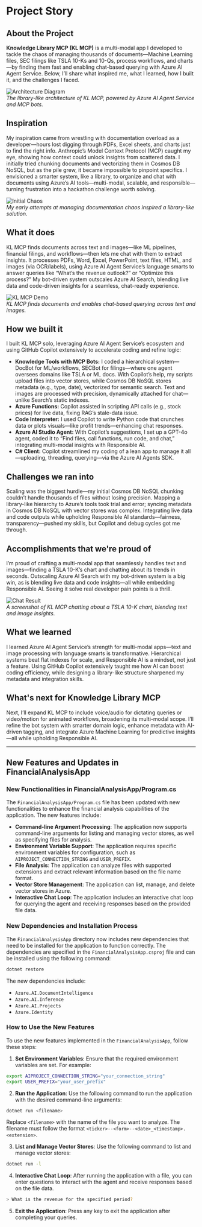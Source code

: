 # Project Story

## About the Project

**Knowledge Library MCP (KL MCP)** is a multi-modal app I developed to tackle the chaos of managing thousands of documents—Machine Learning files, SEC filings like TSLA 10-Ks and 10-Qs, process workflows, and charts—by finding them fast and enabling chat-based querying with Azure AI Agent Service. Below, I’ll share what inspired me, what I learned, how I built it, and the challenges I faced.

![Architecture Diagram](https://raw.githubusercontent.com/aitrailblazer/Knowledge-Library-MCP/refs/heads/main/img/AIEdgePulse06-1-front.png)  
*The library-like architecture of KL MCP, powered by Azure AI Agent Service and MCP bots.*

## Inspiration

My inspiration came from wrestling with documentation overload as a developer—hours lost digging through PDFs, Excel sheets, and charts just to find the right info. Anthropic’s Model Context Protocol (MCP) caught my eye, showing how context could unlock insights from scattered data. I initially tried chunking documents and vectorizing them in Cosmos DB NoSQL, but as the pile grew, it became impossible to pinpoint specifics. I envisioned a smarter system, like a library, to organize and chat with documents using Azure’s AI tools—multi-modal, scalable, and responsible—turning frustration into a hackathon challenge worth solving.

![Initial Chaos](https://raw.githubusercontent.com/aitrailblazer/Knowledge-Library-MCP/refs/heads/main/img/AIEdgePulse06.png)  
*My early attempts at managing documentation chaos inspired a library-like solution.*

## What it does

KL MCP finds documents across text and images—like ML pipelines, financial filings, and workflows—then lets me chat with them to extract insights. It processes PDFs, Word, Excel, PowerPoint, text files, HTML, and images (via OCR/labels), using Azure AI Agent Service’s language smarts to answer queries like “What’s the revenue outlook?” or “Optimize this process?” My bot-driven system outscales Azure AI Search, blending live data and code-driven insights for a seamless, chat-ready experience.

![KL MCP Demo](https://raw.githubusercontent.com/aitrailblazer/Knowledge-Library-MCP/refs/heads/main/img/AIEdgePulse06-front.png)  
*KL MCP finds documents and enables chat-based querying across text and images.*

## How we built it

I built KL MCP solo, leveraging Azure AI Agent Service’s ecosystem and using GitHub Copilot extensively to accelerate coding and refine logic:

- **Knowledge Tools with MCP Bots:** I coded a hierarchical system—DocBot for ML/workflows, SECBot for filings—where one agent oversees domains like TSLA or ML docs. With Copilot’s help, my scripts upload files into vector stores, while Cosmos DB NoSQL stores metadata (e.g., type, date), vectorized for semantic search. Text and images are processed with precision, dynamically attached for chat—unlike Search’s static indexes.
- **Azure Functions:** Copilot assisted in scripting API calls (e.g., stock prices) for live data, fixing RAG’s stale-data issue.
- **Code Interpreter:** I used Copilot to write Python code that crunches data or plots visuals—like profit trends—enhancing chat responses.
- **Azure AI Studio Agent:** With Copilot’s suggestions, I set up a GPT-4o agent, coded it to “Find files, call functions, run code, and chat,” integrating multi-modal insights with Responsible AI.
- **C# Client:** Copilot streamlined my coding of a lean app to manage it all—uploading, threading, querying—via the Azure AI Agents SDK.

## Challenges we ran into

Scaling was the biggest hurdle—my initial Cosmos DB NoSQL chunking couldn’t handle thousands of files without losing precision. Mapping a library-like hierarchy to Azure’s tools took trial and error; syncing metadata in Cosmos DB NoSQL with vector stores was complex. Integrating live data and code outputs while upholding Responsible AI standards—fairness, transparency—pushed my skills, but Copilot and debug cycles got me through.

## Accomplishments that we're proud of

I’m proud of crafting a multi-modal app that seamlessly handles text and images—finding a TSLA 10-K’s chart and chatting about its trends in seconds. Outscaling Azure AI Search with my bot-driven system is a big win, as is blending live data and code insights—all while embedding Responsible AI. Seeing it solve real developer pain points is a thrill.

![Chat Result](https://raw.githubusercontent.com/aitrailblazer/Knowledge-Library-MCP/refs/heads/main/img/AIEdgePulse06-02.png)  
*A screenshot of KL MCP chatting about a TSLA 10-K chart, blending text and image insights.*

## What we learned

I learned Azure AI Agent Service’s strength for multi-modal apps—text and image processing with language smarts is transformative. Hierarchical systems beat flat indexes for scale, and Responsible AI is a mindset, not just a feature. Using GitHub Copilot extensively taught me how AI can boost coding efficiency, while designing a library-like structure sharpened my metadata and integration skills.

## What's next for Knowledge Library MCP

Next, I’ll expand KL MCP to include voice/audio for dictating queries or video/motion for animated workflows, broadening its multi-modal scope. I’ll refine the bot system with smarter domain logic, enhance metadata with AI-driven tagging, and integrate Azure Machine Learning for predictive insights—all while upholding Responsible AI.

---

## New Features and Updates in FinancialAnalysisApp

### New Functionalities in FinancialAnalysisApp/Program.cs

The `FinancialAnalysisApp/Program.cs` file has been updated with new functionalities to enhance the financial analysis capabilities of the application. The new features include:

- **Command-line Argument Processing**: The application now supports command-line arguments for listing and managing vector stores, as well as specifying files for analysis.
- **Environment Variable Support**: The application requires specific environment variables for configuration, such as `AIPROJECT_CONNECTION_STRING` and `USER_PREFIX`.
- **File Analysis**: The application can analyze files with supported extensions and extract relevant information based on the file name format.
- **Vector Store Management**: The application can list, manage, and delete vector stores in Azure.
- **Interactive Chat Loop**: The application includes an interactive chat loop for querying the agent and receiving responses based on the provided file data.

### New Dependencies and Installation Process

The `FinancialAnalysisApp` directory now includes new dependencies that need to be installed for the application to function correctly. The dependencies are specified in the `FinancialAnalysisApp.csproj` file and can be installed using the following command:

```bash
dotnet restore
```

The new dependencies include:

- `Azure.AI.DocumentIntelligence`
- `Azure.AI.Inference`
- `Azure.AI.Projects`
- `Azure.Identity`

### How to Use the New Features

To use the new features implemented in the `FinancialAnalysisApp`, follow these steps:

1. **Set Environment Variables**: Ensure that the required environment variables are set. For example:

```bash
export AIPROJECT_CONNECTION_STRING="your_connection_string"
export USER_PREFIX="your_user_prefix"
```

2. **Run the Application**: Use the following command to run the application with the desired command-line arguments:

```bash
dotnet run <filename>
```

Replace `<filename>` with the name of the file you want to analyze. The filename must follow the format `<ticker>--<form>--<date>_<timestamp>.<extension>`.

3. **List and Manage Vector Stores**: Use the following command to list and manage vector stores:

```bash
dotnet run -l
```

4. **Interactive Chat Loop**: After running the application with a file, you can enter questions to interact with the agent and receive responses based on the file data.

```bash
> What is the revenue for the specified period?
```

5. **Exit the Application**: Press any key to exit the application after completing your queries.

